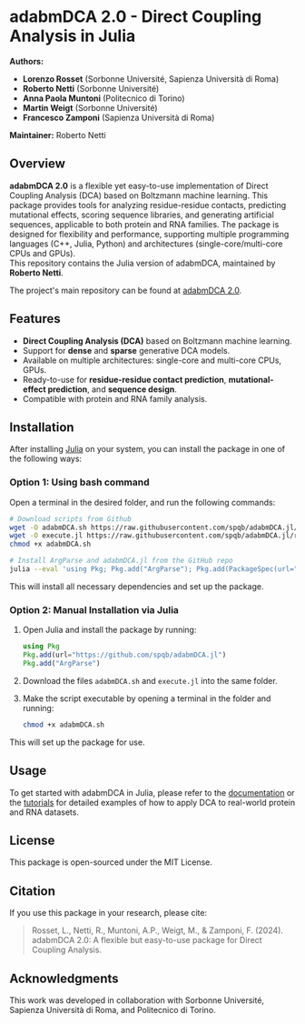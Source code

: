 # adabmDCA 2.0 - Direct Coupling Analysis in Julia

**Authors:**  
- **Lorenzo Rosset** (Sorbonne Université, Sapienza Università di Roma)
- **Roberto Netti** (Sorbonne Université)
- **Anna Paola Muntoni** (Politecnico di Torino)
- **Martin Weigt** (Sorbonne Université)
- **Francesco Zamponi** (Sapienza Università di Roma)
  
**Maintainer:** Roberto Netti

## Overview

**adabmDCA 2.0** is a flexible yet easy-to-use implementation of Direct Coupling Analysis (DCA) based on Boltzmann machine learning. This package provides tools for analyzing residue-residue contacts, predicting mutational effects, scoring sequence libraries, and generating artificial sequences, applicable to both protein and RNA families. The package is designed for flexibility and performance, supporting multiple programming languages (C++, Julia, Python) and architectures (single-core/multi-core CPUs and GPUs).  
This repository contains the Julia version of adabmDCA, maintained by **Roberto Netti**.

The project's main repository can be found at [adabmDCA 2.0](https://github.com/spqb/adabmDCA.git).

## Features

- **Direct Coupling Analysis (DCA)** based on Boltzmann machine learning.
- Support for **dense** and **sparse** generative DCA models.
- Available on multiple architectures: single-core and multi-core CPUs, GPUs.
- Ready-to-use for **residue-residue contact prediction**, **mutational-effect prediction**, and **sequence design**.
- Compatible with protein and RNA family analysis.

## Installation

After installing [Julia](https://julialang.org/downloads/) on your system, you can install the package in one of the following ways:

### Option 1: Using bash command
Open a terminal in the desired folder, and run the following commands:

   ```bash
   # Download scripts from Github
   wget -O adabmDCA.sh https://raw.githubusercontent.com/spqb/adabmDCA.jl/refs/heads/main/adabmDCA.sh
   wget -O execute.jl https://raw.githubusercontent.com/spqb/adabmDCA.jl/refs/heads/main/execute.jl
   chmod +x adabmDCA.sh

   # Install ArgParse and adabmDCA.jl from the GitHub repo
   julia --eval 'using Pkg; Pkg.add("ArgParse"); Pkg.add(PackageSpec(url="https://github.com/spqb/adabmDCA.jl"))'
   ```

This will install all necessary dependencies and set up the package.

### Option 2: Manual Installation via Julia

1. Open Julia and install the package by running:

   ```julia
   using Pkg
   Pkg.add(url="https://github.com/spqb/adabmDCA.jl")
   Pkg.add("ArgParse")
   ```

2. Download the files `adabmDCA.sh` and `execute.jl` into the same folder.
3. Make the script executable by opening a terminal in the folder and running:

   ```bash
   chmod +x adabmDCA.sh
   ```

This will set up the package for use.

## Usage

To get started with adabmDCA in Julia, please refer to the [documentation](https://github.com/spqb/adabmDCA.jl/wiki) or the [tutorials](https://github.com/spqb/adabmDCA.jl/tree/main/tutorials) for detailed examples of how to apply DCA to real-world protein and RNA datasets.

## License

This package is open-sourced under the MIT License.

## Citation

If you use this package in your research, please cite:

> Rosset, L., Netti, R., Muntoni, A.P., Weigt, M., & Zamponi, F. (2024). adabmDCA 2.0: A flexible but easy-to-use package for Direct Coupling Analysis.


## Acknowledgments

This work was developed in collaboration with Sorbonne Université, Sapienza Università di Roma, and Politecnico di Torino.


